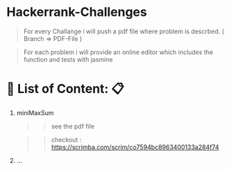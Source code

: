 # Hackerrank-Challenges

> For every Challange i will push a pdf file where problem is descrbed. ( Branch => PDF-File )

> For each problem i will provide an online editor which includes the function and tests with jasmine

# :eyes: List of Content:  :clipboard:

1.  miniMaxSum
    >> see the pdf file
    
    >> checkout : https://scrimba.com/scrim/co7594bc8963400133a284f74
    
2. ...
